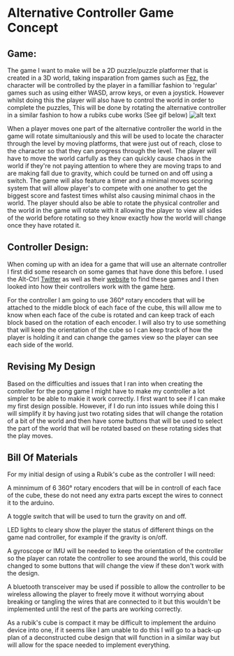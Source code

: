 # Alternative Controller Game Concept

## Game:
The game I want to make will be a 2D puzzle/puzzle platformer that is created in a 3D world, taking insparation from games such as [Fez](http://fezgame.com/), the character will be controlled by the player in a familliar fashion to 'regular' games such as using either WASD, arrow keys, or even a joystick. However whilst doing this the player will also have to control the world in order to complete the puzzles, This will be done by rotating the alternative controller in a similar fashion to how a rubiks cube works (See gif below)
![alt text](https://media0.giphy.com/media/XhLfu6KgEyM5q/giphy.gif "How a rubiks cube works.")

When a player moves one part of the alternative controller the world in the game will rotate simultaniously and this will be used to locate the character through the level by moving platforms, that were just out of reach, close to the character so that they can progress through the level. The player will have to move the world carfully as they can quickly cause chaos in the world if they're not paying attention to where they are moving traps to and are making fall due to gravity, which could be turned on and off using a switch. The game will also feature a timer and a minimal moves scoring system that will allow player's to compete with one another to get the biggest score and fastest times whilst also causing minimal chaos in the world. The player should also be able to rotate the physical controller and the world in the game will rotate with it allowing the player to view all sides of the world before rotating so they know exactly how the world will change once they have rotated it.    


## Controller Design:

When coming up with an idea for a game that will use an alternate controller I first did some research on some games that have done this before. I used the Alt-Ctrl [Twitter](https://twitter.com/altctrlgamejam?lang=en) as well as their [website](http://altctrlgamejam.com/) to find these games and I then looked into how their controllers work with the game [here](https://docs.google.com/document/d/e/2PACX-1vScrenIGp2Ds6mMtKWdtPZEu1V-i9g4Sz4i8Cimpg2ha41mJ2hxjuk9bBVxqvJxw3RJBziIIOdFH4Lk/pub).

For the controller I am going to use 360° rotary encoders that will be attached to the middle block of each face of the cube, this will allow me to know when each face of the cube is rotated and can keep track of each block based on the rotation of each encoder. I will also try to use something that will keep the orientation of the cube so I can keep track of how the player is holding it and can change the games view so the player can see each side of the world.

## Revising My Design

Based on the difficulties and issues that I ran into when creating the controller for the pong game I might have to make my controller a lot simpler to be able to makie it work correctly. I first want to see if I can make my first design possible. However, if I do run into issues while doing this I will simplify it by having just two rotating sides that will change the rotation of a bit of the world and then have some buttons that will be used to select the part of the world that will be rotated based on these rotating sides that the play moves.

## Bill Of Materials

For my initial design of using a Rubik's cube as the controller I will need:

A minnimum of 6 360° rotary encoders that will be in controll of each face of the cube, these do not need any extra parts except the wires to connect it to the arduino. 

A toggle switch that will be used to turn the gravity on and off.

LED lights to cleary show the player the status of different things on the game nad controller, for example if the gravity is on/off.

A gyroscope or IMU will be needed to keep the orientation of the controller so the player can rotate the controller to see around the world, this could be changed to some buttons that will change the view if these don't work with the design. 

A bluetooth transceiver may be used if possible to allow the controller to be wireless allowing the player to freely move it without worrying about breaking or tangling the wires that are connected to it but this wouldn't be implemented until the rest of the parts are working correctly.

As a rubik's cube is compact it may be difficult to implement the arduino device into one, if it seems like I am unable to do this I will go to a back-up plan of a deconstructed cube design that will function in a similar way but will allow for the space needed to implement everything. 
